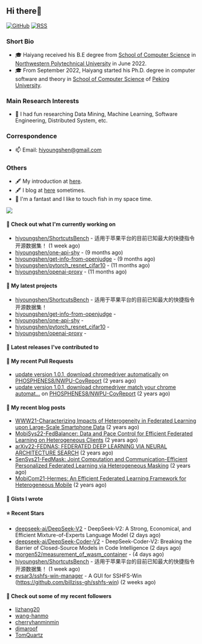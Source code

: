 ## Hi there👋
[![GitHub](https://img.shields.io/badge/dynamic/json?logo=github&label=GitHub&labelColor=495867&color=495867&query=%24.data.totalSubs&url=https%3A%2F%2Fapi.spencerwoo.com%2Fsubstats%2F%3Fsource%3Dgithub%26queryKey%3Dhayschan&style=flat-square)](https://github.com/hiyoungshen)
[![RSS](https://img.shields.io/badge/dynamic/json?logo=rss&logoColor=white&label=RSS&labelColor=95B8D1&color=95B8D1&query=%24.data.totalSubs&url=https%3A%2F%2Fapi.spencerwoo.com%2Fsubstats%2F%3Fsource%3Dfeedly%257Cinoreader%257CfeedsPub%26queryKey%3Dhttps://haysc.tech/feed.xml&style=flat-square)](https://hiyoungshen.github.io/)

### Short Bio
- 🎓 Haiyang received his B.E degree from [School of Computer Science](https://jsj.nwpu.edu.cn/) in [Northwestern Polytechnical University](https://www.nwpu.edu.cn/) in June 2022.
- 🎓 From September 2022, Haiyang started his Ph.D. degree in computer software and theory in [School of Computer Science](https://cs.pku.edu.cn/) of [Peking University](https://www.pku.edu.cn/).

### Main Research Interests
- 🌱 I had fun researching Data Mining, Machine Learning, Software Engineering, Distributed System, etc.

### Correspondence
- 📫 Email: [hiyoungshen@gmail.com](mailto:hiyoungshen@gmail.com)

### Others
- 🖋 My introduction at [here](https://intro.bestshy.top).
- 🖋 I blog at [here](https://blog.bestshy.top) sometimes.
- 🤔 I'm a fantast and I like to touch fish in my space time.

<img align="center" src="https://github-readme-stats.vercel.app/api?username=hiyoungshen&show_icons=true&icon_color=CE1D2D&text_color=718096&bg_color=ffffff&hide_title=true" />

#### 👷 Check out what I'm currently working on

- [hiyoungshen/ShortcutsBench](https://github.com/hiyoungshen/ShortcutsBench) - 适用于苹果平台的目前已知最大的快捷指令开源数据集！ (1 week ago)
- [hiyoungshen/one-api-shy](https://github.com/hiyoungshen/one-api-shy) -  (9 months ago)
- [hiyoungshen/get-info-from-openjudge](https://github.com/hiyoungshen/get-info-from-openjudge) -  (9 months ago)
- [hiyoungshen/pytorch_resnet_cifar10](https://github.com/hiyoungshen/pytorch_resnet_cifar10) -  (11 months ago)
- [hiyoungshen/openai-proxy](https://github.com/hiyoungshen/openai-proxy) -  (11 months ago)

#### 🌱 My latest projects

- [hiyoungshen/ShortcutsBench](https://github.com/hiyoungshen/ShortcutsBench) - 适用于苹果平台的目前已知最大的快捷指令开源数据集！
- [hiyoungshen/get-info-from-openjudge](https://github.com/hiyoungshen/get-info-from-openjudge) - 
- [hiyoungshen/one-api-shy](https://github.com/hiyoungshen/one-api-shy) - 
- [hiyoungshen/pytorch_resnet_cifar10](https://github.com/hiyoungshen/pytorch_resnet_cifar10) - 
- [hiyoungshen/openai-proxy](https://github.com/hiyoungshen/openai-proxy) - 

#### 🔭 Latest releases I've contributed to


#### 🔨 My recent Pull Requests

- [update version 1.0.1, download chromedriver automatically](https://github.com/PHOSPHENES8/NWPU-CovReport/pull/2) on [PHOSPHENES8/NWPU-CovReport](https://github.com/PHOSPHENES8/NWPU-CovReport) (2 years ago)
- [update version 1.0.1, download chromedriver match your chrome automat…](https://github.com/PHOSPHENES8/NWPU-CovReport/pull/1) on [PHOSPHENES8/NWPU-CovReport](https://github.com/PHOSPHENES8/NWPU-CovReport) (2 years ago)

#### 📜 My recent blog posts

- [WWW21-Characterizing Impacts of Heterogeneity in Federated Learning upon Large-Scale Smartphone Data](https://hiyoungshen.github.io/2022/12/25/www21-characterizing-impacts-of-heterogeneity-in-federated-learning-upon-large-scale-smartphone-data/) (2 years ago)
- [MobiSys22-FedBalancer: Data and Pace Control for Efficient Federated Learning on Heterogeneous Clients](https://hiyoungshen.github.io/2022/12/24/mobisys-fedbalancer-data-and-pace-control-for-efficient-federated-learning-on-heterogeneous-clients/) (2 years ago)
- [arXiv22-FEDNAS: FEDERATED DEEP LEARNING VIA NEURAL ARCHITECTURE SEARCH](https://hiyoungshen.github.io/2022/12/24/arxiv22-fednas-federated-deep-learning-via-neural-architecture-search/) (2 years ago)
- [SenSys21-FedMask: Joint Computation and Communication-Efficient Personalized Federated Learning via Heterogeneous Masking](https://hiyoungshen.github.io/2022/12/24/sensys21-fedmask-joint-computation-and-communication-efficient-personalized-federated-learning-via-heterogeneous-masking/) (2 years ago)
- [MobiCom21-Hermes: An Efficient Federated Learning Framework for Heterogeneous Mobile](https://hiyoungshen.github.io/2022/12/23/mobicom21-hermes-an-efficient-federated-learning-framework-for-heterogeneous-mobile-clients/) (2 years ago)

#### 📓 Gists I wrote


#### ⭐ Recent Stars

- [deepseek-ai/DeepSeek-V2](https://github.com/deepseek-ai/DeepSeek-V2) - DeepSeek-V2: A Strong, Economical, and Efficient Mixture-of-Experts Language Model (2 days ago)
- [deepseek-ai/DeepSeek-Coder-V2](https://github.com/deepseek-ai/DeepSeek-Coder-V2) - DeepSeek-Coder-V2: Breaking the Barrier of Closed-Source Models in Code Intelligence (2 days ago)
- [morgen52/measurement_of_wasm_container](https://github.com/morgen52/measurement_of_wasm_container) -  (4 days ago)
- [hiyoungshen/ShortcutsBench](https://github.com/hiyoungshen/ShortcutsBench) - 适用于苹果平台的目前已知最大的快捷指令开源数据集！ (1 week ago)
- [evsar3/sshfs-win-manager](https://github.com/evsar3/sshfs-win-manager) - A GUI for SSHFS-Win (https://github.com/billziss-gh/sshfs-win) (2 weeks ago)

#### 👯 Check out some of my recent followers

- [lizhang20](https://github.com/lizhang20)
- [wang-hanmo](https://github.com/wang-hanmo)
- [cherryhanminmin](https://github.com/cherryhanminmin)
- [djmaroof](https://github.com/djmaroof)
- [TomQuartz](https://github.com/TomQuartz)



